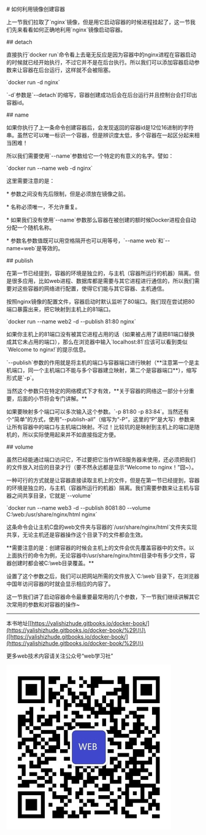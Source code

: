 \# 如何利用镜像创建容器

上一节我们拉取了\`nginx\`镜像，但是用它启动容器的时候进程挂起了，这一节我们先来看看如何正确地利用\`nginx\`镜像启动容器。

\#\# detach

直接执行\`docker run\`命令看上去毫无反应是因为容器中的nginx进程在容器启动的时候就已经开始执行，不过它并不是在后台执行。所以我们可以添加容器启动参数来让容器在后台运行，这样就不会被阻塞。

\`docker run -d nginx\`

\`-d\`参数是\`--detach\`的缩写，容器创建成功后会在后台运行并且控制台会打印出容器id。

\#\# name

如果你执行了上一条命令创建容器后，会发现返回的容器id是12位16进制的字符串。虽然它可以唯一标识一个容器，但是辨识度太低，多个容器在一起区分起来相当困难！

所以我们需要使用\`--name\`参数给它一个特定的有意义的名字。譬如：

\`docker run --name web -d nginx\`

这里需要注意的是：

\* 参数之间没有先后限制，但是必须放在镜像之前。

\* 名称必须唯一，不允许重复。

\* 如果我们没有使用\`--name\`参数那么容器在被创建的额时候Docker进程会自动分配一个随机名称。

\* 参数名参数值既可以用空格隔开也可以用等号，\`--name web\`和\`--name=web\`是等效的。

\#\# publish

在第一节已经提到，容器的环境是独立的，与主机（容器所运行的机器）隔离。但是很多应用，比如web进程、数据库都是需要与其它进程进行通信的，所以我们需要对这些容器的网络进行配置，使得它们能与其它容器、主机通信。

按照nginx镜像的配置文件，容器启动时默认监听了80端口。我们现在尝试把80端口暴露出来，把它映射到主机上的81端口。

\`docker run --name web2 -d --publish 81:80 nginx\`

如果你主机上的81端口没有被其它进程占用的话（如果被占用了请把81端口替换成其它未占用的端口），那么在浏览器中输入\`localhost:81\`应该可以看到类似\`Welcome to nginx!\`的提示信息。

\`--publish\`参数的作用就是将主机的端口与容器端口进行映射（\*\*注意第一个是主机端口，同一个主机端口不能与多个容器建立映射，第二个是容器端口\*\*），缩写形式是\`-p\`。

当然这个参数只在特定的网络模式下才有效，\*\*关于容器的网络这一部分十分重要，后面的小节将会专门讲解。\*\*

如果要映射多个端口可以多次输入这个参数。\`-p 81:80 -p 83:84\`。当然还有个“简单”的方式，使用“--publish-all”（缩写为“-P”，这里的“P”是大写）参数来让所有容器中的端口与主机端口映射。不过！比较坑的是映射到主机上的端口是随机的，所以实际使用起来并不如直接指定方便。

\#\# volume

虽然已经能通过端口访问它，不过要把它当作WEB服务器来使用，还必须把我们的文件放入对应的目录才行（要不然永远都是显示“Welcome to nginx！”囧~）。

一种可行的方式就是让容器直接读取主机上的文件，但是在第一节已经提到，容器的环境是独立的，与主机（容器所运行的机器）隔离。我们需要参数来让主机与容器之间共享目录，它就是\`--volume\`

\`docker run --name web3 -d --publish 8081:80 --volume C:\web:/usr/share/nginx/html nginx\`

这条命令会让主机C盘的web文件夹与容器的\`/usr/share/nginx/html\`文件夹实现共享，无论主机还是容器操作这个目录下的文件都会生效。

\*\*需要注意的是：创建容器的时候会主机上的文件会优先覆盖容器中的文件。以上面执行的命令为例，无论容器中/usr/share/nginx/html目录中有多少文件，容器创建时都会被C:\web目录覆盖。\*\*

设置了这个参数之后，我们可以把网站所需的文件放入\`C:\web\`目录下，在浏览器中国年访问容器的时就会显示相应的内容了。

这一节我们讲了启动容器命令最重要最常用的几个参数，下一节我们继续讲解其它次常用的参数和对容器的操作~

---

本书地址\[[https://yalishizhude.gitbooks.io/docker-book/](https://yalishizhude.gitbooks.io/docker-book/%29\)\]\([https://yalishizhude.gitbooks.io/docker-book/](https://yalishizhude.gitbooks.io/docker-book/%29\)\)

更多web技术内容请关注公众号“web学习社”

![](/assets/webclub.jpg)

